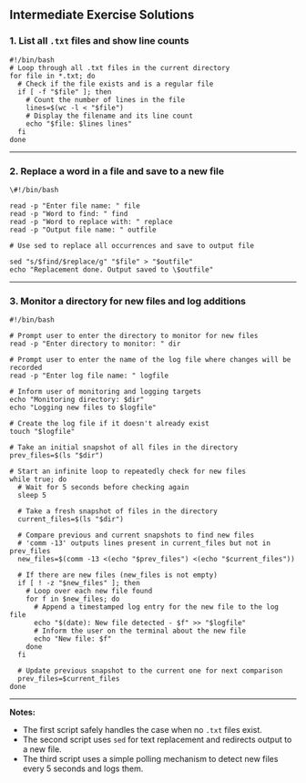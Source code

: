 
## Intermediate Exercise Solutions

### 1. List all `.txt` files and show line counts

```
#!/bin/bash
# Loop through all .txt files in the current directory
for file in *.txt; do
  # Check if the file exists and is a regular file
  if [ -f "$file" ]; then
    # Count the number of lines in the file
    lines=$(wc -l < "$file")
    # Display the filename and its line count
    echo "$file: $lines lines"
  fi
done
```
---

### 2. Replace a word in a file and save to a new file

```
\#!/bin/bash

read -p "Enter file name: " file
read -p "Word to find: " find
read -p "Word to replace with: " replace
read -p "Output file name: " outfile

# Use sed to replace all occurrences and save to output file

sed "s/$find/$replace/g" "$file" > "$outfile"
echo "Replacement done. Output saved to \$outfile"
```

---

### 3. Monitor a directory for new files and log additions

```
#!/bin/bash

# Prompt user to enter the directory to monitor for new files
read -p "Enter directory to monitor: " dir

# Prompt user to enter the name of the log file where changes will be recorded
read -p "Enter log file name: " logfile

# Inform user of monitoring and logging targets
echo "Monitoring directory: $dir"
echo "Logging new files to $logfile"

# Create the log file if it doesn't already exist
touch "$logfile"

# Take an initial snapshot of all files in the directory
prev_files=$(ls "$dir")

# Start an infinite loop to repeatedly check for new files
while true; do
  # Wait for 5 seconds before checking again
  sleep 5

  # Take a fresh snapshot of files in the directory
  current_files=$(ls "$dir")

  # Compare previous and current snapshots to find new files
  # 'comm -13' outputs lines present in current_files but not in prev_files
  new_files=$(comm -13 <(echo "$prev_files") <(echo "$current_files"))

  # If there are new files (new_files is not empty)
  if [ ! -z "$new_files" ]; then
    # Loop over each new file found
    for f in $new_files; do
      # Append a timestamped log entry for the new file to the log file
      echo "$(date): New file detected - $f" >> "$logfile"
      # Inform the user on the terminal about the new file
      echo "New file: $f"
    done
  fi

  # Update previous snapshot to the current one for next comparison
  prev_files=$current_files
done
```

---

**Notes:**  
- The first script safely handles the case when no `.txt` files exist.  
- The second script uses `sed` for text replacement and redirects output to a new file.  
- The third script uses a simple polling mechanism to detect new files every 5 seconds and logs them.  
